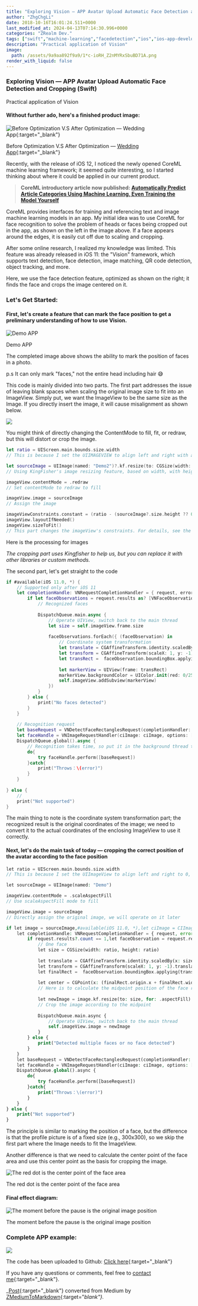 ```yaml
---
title: "Exploring Vision — APP Avatar Upload Automatic Face Detection and Cropping (Swift)"
author: "ZhgChgLi"
date: 2018-10-16T16:01:24.511+0000
last_modified_at: 2024-04-13T07:14:30.996+0000
categories: "ZRealm Dev."
tags: ["swift","machine-learning","facedetection","ios","ios-app-development"]
description: "Practical application of Vision"
image:
  path: /assets/9a9aa892f9a9/1*c-ioRH_Z2nMYRxSbuBD71A.png
render_with_liquid: false
---
```


### Exploring Vision — APP Avatar Upload Automatic Face Detection and Cropping \(Swift\)

Practical application of Vision

#### Without further ado, here's a finished product image:


![Before Optimization V\.S After Optimization — [Wedding App](https://itunes.apple.com/tw/app/%E7%B5%90%E5%A9%9A%E5%90%A7-%E4%B8%8D%E6%89%BE%E6%9C%80%E8%B2%B4-%E5%8F%AA%E6%89%BE%E6%9C%80%E5%B0%8D/id1356057329?ls=1&mt=8){:target="_blank"}](/assets/9a9aa892f9a9/1*c-ioRH_Z2nMYRxSbuBD71A.png)

Before Optimization V\.S After Optimization — [Wedding App](https://itunes.apple.com/tw/app/%E7%B5%90%E5%A9%9A%E5%90%A7-%E4%B8%8D%E6%89%BE%E6%9C%80%E8%B2%B4-%E5%8F%AA%E6%89%BE%E6%9C%80%E5%B0%8D/id1356057329?ls=1&mt=8){:target="_blank"}

Recently, with the release of iOS 12, I noticed the newly opened CoreML machine learning framework; it seemed quite interesting, so I started thinking about where it could be applied in our current product.

> **CoreML introductory article now published: [Automatically Predict Article Categories Using Machine Learning, Even Training the Model Yourself](../793bf2cdda0f/)** 

CoreML provides interfaces for training and referencing text and image machine learning models in an app. My initial idea was to use CoreML for face recognition to solve the problem of heads or faces being cropped out in the app, as shown on the left in the image above. If a face appears around the edges, it is easily cut off due to scaling and cropping.

After some online research, I realized my knowledge was limited. This feature was already released in iOS 11: the "Vision" framework, which supports text detection, face detection, image matching, QR code detection, object tracking, and more.

Here, we use the face detection feature, optimized as shown on the right; it finds the face and crops the image centered on it.
### Let's Get Started:
#### First, let's create a feature that can mark the face position to get a preliminary understanding of how to use Vision.

![Demo APP](/assets/9a9aa892f9a9/1*cpGgpXsBhuiJoZI03WAGUw.png)

Demo APP

The completed image above shows the ability to mark the position of faces in a photo.

p\.s It can only mark "faces," not the entire head including hair 😅

This code is mainly divided into two parts. The first part addresses the issue of leaving blank spaces when scaling the original image size to fit into an ImageView. Simply put, we want the ImageView to be the same size as the Image. If you directly insert the image, it will cause misalignment as shown below.

![](/assets/9a9aa892f9a9/1*Mb70Ed6pALO-8sllCpb7Qg.png)

You might think of directly changing the ContentMode to fill, fit, or redraw, but this will distort or crop the image.
```swift
let ratio = UIScreen.main.bounds.size.width
// This is because I set the UIIMAGEVIEW to align left and right with a 0 margin, and the aspect ratio is 1:1

let sourceImage = UIImage(named: "Demo2")?.kf.resize(to: CGSize(width: ratio, height: CGFloat.leastNonzeroMagnitude), for: .aspectFill)
// Using KingFisher's image resizing feature, based on width, with height being flexible

imageView.contentMode = .redraw
// Set contentMode to redraw to fill

imageView.image = sourceImage
// Assign the image

imageViewConstraints.constant = (ratio - (sourceImage?.size.height ?? 0))
imageView.layoutIfNeeded()
imageView.sizeToFit()
// This part changes the imageView's constraints. For details, see the complete example at the end of the article.
```

Here is the processing for images

_The cropping part uses Kingfisher to help us, but you can replace it with other libraries or custom methods._

The second part, let's get straight to the code
```swift
if #available(iOS 11.0, *) {
    // Supported only after iOS 11
    let completionHandle: VNRequestCompletionHandler = { request, error in
        if let faceObservations = request.results as? [VNFaceObservation] {
            // Recognized faces
            
            DispatchQueue.main.async {
                // Operate UIView, switch back to the main thread
                let size = self.imageView.frame.size
                
                faceObservations.forEach({ (faceObservation) in
                    // Coordinate system transformation
                    let translate = CGAffineTransform.identity.scaledBy(x: size.width, y: size.height)
                    let transform = CGAffineTransform(scaleX: 1, y: -1).translatedBy(x: 0, y: -size.height)
                    let transRect =  faceObservation.boundingBox.applying(translate).applying(transform)
                    
                    let markerView = UIView(frame: transRect)
                    markerView.backgroundColor = UIColor.init(red: 0/255, green: 255/255, blue: 0/255, alpha: 0.3)
                    self.imageView.addSubview(markerView)
                })
            }
        } else {
            print("No faces detected")
        }
    }
    
    // Recognition request
    let baseRequest = VNDetectFaceRectanglesRequest(completionHandler: completionHandle)
    let faceHandle = VNImageRequestHandler(ciImage: ciImage, options: [:])
    DispatchQueue.global().async {
        // Recognition takes time, so put it in the background thread to avoid blocking the current screen
        do{
            try faceHandle.perform([baseRequest])
        }catch{
            print("Throws：\(error)")
        }
    }
  
} else {
    //
    print("Not supported")
}
```

The main thing to note is the coordinate system transformation part; the recognized result is the original coordinates of the image; we need to convert it to the actual coordinates of the enclosing ImageView to use it correctly.
#### Next, let's do the main task of today — cropping the correct position of the avatar according to the face position
```php
let ratio = UIScreen.main.bounds.size.width
// This is because I set the UIImageView to align left and right to 0, with an aspect ratio of 1:1. For details, see the complete example at the end of the article

let sourceImage = UIImage(named: "Demo")

imageView.contentMode = .scaleAspectFill
// Use scaleAspectFill mode to fill

imageView.image = sourceImage
// Directly assign the original image, we will operate on it later

if let image = sourceImage,#available(iOS 11.0, *),let ciImage = CIImage(image: image) {
    let completionHandle: VNRequestCompletionHandler = { request, error in
        if request.results?.count == 1,let faceObservation = request.results?.first as? VNFaceObservation {
            // One face
            let size = CGSize(width: ratio, height: ratio)
            
            let translate = CGAffineTransform.identity.scaledBy(x: size.width, y: size.height)
            let transform = CGAffineTransform(scaleX: 1, y: -1).translatedBy(x: 0, y: -size.height)
            let finalRect =  faceObservation.boundingBox.applying(translate).applying(transform)
            
            let center = CGPoint(x: (finalRect.origin.x + finalRect.width/2 - size.width/2), y: (finalRect.origin.y + finalRect.height/2 - size.height/2))
            // Here is to calculate the midpoint position of the face range
            
            let newImage = image.kf.resize(to: size, for: .aspectFill).kf.crop(to: size, anchorOn: center)
            // Crop the image according to the midpoint
            
            DispatchQueue.main.async {
                // Operate UIView, switch back to the main thread
                self.imageView.image = newImage
            }
        } else {
            print("Detected multiple faces or no face detected")
        }
    }
    let baseRequest = VNDetectFaceRectanglesRequest(completionHandler: completionHandle)
    let faceHandle = VNImageRequestHandler(ciImage: ciImage, options: [:])
    DispatchQueue.global().async {
        do{
            try faceHandle.perform([baseRequest])
        }catch{
            print("Throws：\(error)")
        }
    }
} else {
    print("Not supported")
}
```

The principle is similar to marking the position of a face, but the difference is that the profile picture is of a fixed size (e.g., 300x300), so we skip the first part where the Image needs to fit the ImageView.

Another difference is that we need to calculate the center point of the face area and use this center point as the basis for cropping the image.

![The red dot is the center point of the face area](/assets/9a9aa892f9a9/1*civytcKOguHfVFHYPVWecA.png)

The red dot is the center point of the face area
#### Final effect diagram:

![The moment before the pause is the original image position](/assets/9a9aa892f9a9/1*WocYjt0xLkqtGVilxfT2LA.gif)

The moment before the pause is the original image position
### Complete APP example:

![](/assets/9a9aa892f9a9/1*J8oByw8gBCamIac2TkT1SA.gif)

The code has been uploaded to Github: [Click here](https://github.com/zhgchgli0718/VisionDemo){:target="_blank"}

If you have any questions or comments, feel free to [contact me](https://www.zhgchg.li/contact){:target="_blank"}.

_[Post](https://medium.com/zrealm-ios-dev/vision-%E5%88%9D%E6%8E%A2-app-%E9%A0%AD%E5%83%8F%E4%B8%8A%E5%82%B3-%E8%87%AA%E5%8B%95%E8%AD%98%E5%88%A5%E4%BA%BA%E8%87%89%E8%A3%81%E5%9C%96-swift-9a9aa892f9a9){:target="_blank"} converted from Medium by [ZMediumToMarkdown](https://github.com/ZhgChgLi/ZMediumToMarkdown){:target="_blank"}._
